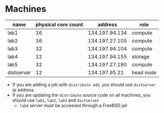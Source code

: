 # Machines

| name       | physical core count | address        | role      |
|------------|---------------------|----------------|-----------|
| lab1       | 16                  | 134.197.94.134 | compute   |
| lab2       | 16                  | 134.197.27.105 | compute   |
| lab3       | 32                  | 134.197.94.104 | compute   |
| lab4       | 12                  | 134.197.94.155 | storage   |
| lab5       | 32                  | 134.197.27.180 | compute   |
| distserver | 12                  | 134.197.95.21  | head node |

* If you are adding a job with `distribute add`, you should use `distserver` ip address.
* If you are updating the `distribute` source code on all machines, you should use `lab1`, `lab2`, `lab3` and `distserver`
	* `lab4` server must be accessed through a FreeBSD jail
